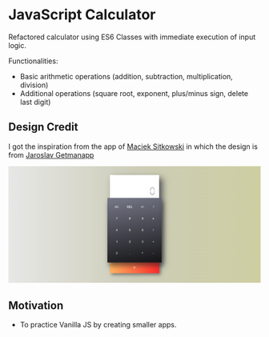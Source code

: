 # JavaScript Calculator

Refactored calculator using ES6 Classes with immediate execution of input logic.

Functionalities:

- Basic arithmetic operations (addition, subtraction, multiplication, division)
- Additional operations (square root, exponent, plus/minus sign, delete last digit)

## Design Credit

I got the inspiration from the app of [Maciek Sitkowski](https://github.com/sitek94/javascript-calculator)
in which the design is from [Jaroslav Getmanapp](https://dribbble.com/shots/2334270-004-Calculator)

![Design of the app](/imgs/app-design.PNG)

## Motivation

- To practice Vanilla JS by creating smaller apps.
